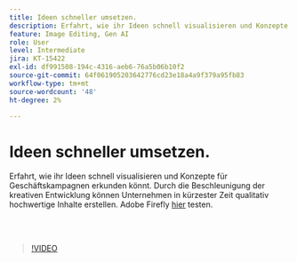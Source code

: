 ```yaml
---
title: Ideen schneller umsetzen.
description: Erfahrt, wie ihr Ideen schnell visualisieren und Konzepte für Werbekampagnen erkunden könnt.
feature: Image Editing, Gen AI
role: User
level: Intermediate
jira: KT-15422
exl-id: df991508-194c-4316-aeb6-76a5b06b10f2
source-git-commit: 64f061905203642776cd23e18a4a9f379a95fb83
workflow-type: tm+mt
source-wordcount: '48'
ht-degree: 2%

---
```


# Ideen schneller umsetzen.

Erfahrt, wie ihr Ideen schnell visualisieren und Konzepte für Geschäftskampagnen erkunden könnt. Durch die Beschleunigung der kreativen Entwicklung können Unternehmen in kürzester Zeit qualitativ hochwertige Inhalte erstellen. Adobe Firefly [hier](https://firefly.adobe.com/) testen.

<br> 

>[!VIDEO](https://video.tv.adobe.com/v/3428827?quality=12&learn=on&hidetitle=true)
